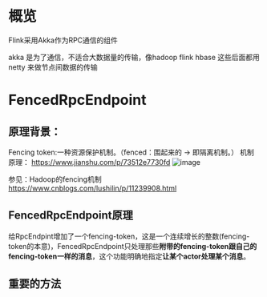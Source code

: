 # 概览
Flink采用Akka作为RPC通信的组件

akka 是为了通信，不适合大数据量的传输，像hadoop flink hbase 这些后面都用netty 来做节点间数据的传输


# FencedRpcEndpoint

## 原理背景：
Fencing token:一种资源保护机制。（fenced：围起来的 -> 即隔离机制。）
机制原理：
https://www.jianshu.com/p/73512e7730fd
![image](https://user-images.githubusercontent.com/42859030/110233371-8205be80-7f5e-11eb-82b9-2ec35e7961df.png)

参见：Hadoop的fencing机制
https://www.cnblogs.com/lushilin/p/11239908.html

## FencedRpcEndpoint原理
给RpcEndpint增加了一个fencing-token，这是一个连续增长的整数(fencing-token的本意)，FencedRpcEndpoint只处理那些**附带的fencing-token跟自己的fencing-token一样的消息**，这个功能明确地指定**让某个actor处理某个消息**。

## 重要的方法
